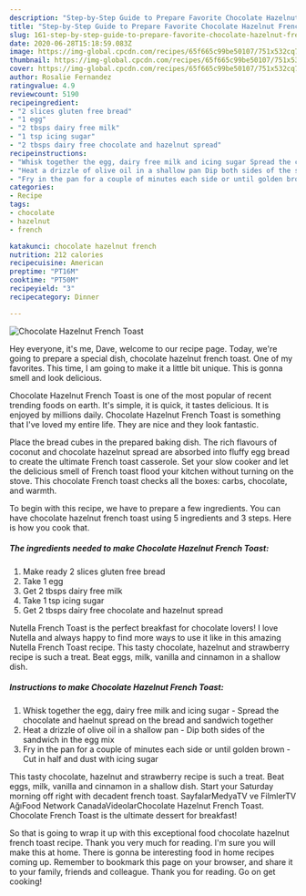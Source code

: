 ```yaml
---
description: "Step-by-Step Guide to Prepare Favorite Chocolate Hazelnut French Toast"
title: "Step-by-Step Guide to Prepare Favorite Chocolate Hazelnut French Toast"
slug: 161-step-by-step-guide-to-prepare-favorite-chocolate-hazelnut-french-toast
date: 2020-06-28T15:18:59.083Z
image: https://img-global.cpcdn.com/recipes/65f665c99be50107/751x532cq70/chocolate-hazelnut-french-toast-recipe-main-photo.jpg
thumbnail: https://img-global.cpcdn.com/recipes/65f665c99be50107/751x532cq70/chocolate-hazelnut-french-toast-recipe-main-photo.jpg
cover: https://img-global.cpcdn.com/recipes/65f665c99be50107/751x532cq70/chocolate-hazelnut-french-toast-recipe-main-photo.jpg
author: Rosalie Fernandez
ratingvalue: 4.9
reviewcount: 5190
recipeingredient:
- "2 slices gluten free bread"
- "1 egg"
- "2 tbsps dairy free milk"
- "1 tsp icing sugar"
- "2 tbsps dairy free chocolate and hazelnut spread"
recipeinstructions:
- "Whisk together the egg, dairy free milk and icing sugar Spread the chocolate and haelnut spread on the bread and sandwich together"
- "Heat a drizzle of olive oil in a shallow pan Dip both sides of the sandwich in the egg mix"
- "Fry in the pan for a couple of minutes each side or until golden brown Cut in half and dust with icing sugar"
categories:
- Recipe
tags:
- chocolate
- hazelnut
- french

katakunci: chocolate hazelnut french 
nutrition: 212 calories
recipecuisine: American
preptime: "PT16M"
cooktime: "PT50M"
recipeyield: "3"
recipecategory: Dinner

---
```



![Chocolate Hazelnut French Toast](https://img-global.cpcdn.com/recipes/65f665c99be50107/751x532cq70/chocolate-hazelnut-french-toast-recipe-main-photo.jpg)

Hey everyone, it's me, Dave, welcome to our recipe page. Today, we're going to prepare a special dish, chocolate hazelnut french toast. One of my favorites. This time, I am going to make it a little bit unique. This is gonna smell and look delicious.

Chocolate Hazelnut French Toast is one of the most popular of recent trending foods on earth. It's simple, it is quick, it tastes delicious. It is enjoyed by millions daily. Chocolate Hazelnut French Toast is something that I've loved my entire life. They are nice and they look fantastic.

Place the bread cubes in the prepared baking dish. The rich flavours of coconut and chocolate hazelnut spread are absorbed into fluffy egg bread to create the ultimate French toast casserole. Set your slow cooker and let the delicious smell of French toast flood your kitchen without turning on the stove. This chocolate French toast checks all the boxes: carbs, chocolate, and warmth.


To begin with this recipe, we have to prepare a few ingredients. You can have chocolate hazelnut french toast using 5 ingredients and 3 steps. Here is how you cook that.

<!--inarticleads1-->

##### The ingredients needed to make Chocolate Hazelnut French Toast:

1. Make ready 2 slices gluten free bread
1. Take 1 egg
1. Get 2 tbsps dairy free milk
1. Take 1 tsp icing sugar
1. Get 2 tbsps dairy free chocolate and hazelnut spread


Nutella French Toast is the perfect breakfast for chocolate lovers! I love Nutella and always happy to find more ways to use it like in this amazing Nutella French Toast recipe. This tasty chocolate, hazelnut and strawberry recipe is such a treat. Beat eggs, milk, vanilla and cinnamon in a shallow dish. 

<!--inarticleads2-->

##### Instructions to make Chocolate Hazelnut French Toast:

1. Whisk together the egg, dairy free milk and icing sugar - Spread the chocolate and haelnut spread on the bread and sandwich together
1. Heat a drizzle of olive oil in a shallow pan - Dip both sides of the sandwich in the egg mix
1. Fry in the pan for a couple of minutes each side or until golden brown - Cut in half and dust with icing sugar


This tasty chocolate, hazelnut and strawberry recipe is such a treat. Beat eggs, milk, vanilla and cinnamon in a shallow dish. Start your Saturday morning off right with decadent french toast. SayfalarMedyaTV ve FilmlerTV AğıFood Network CanadaVideolarChocolate Hazelnut French Toast. Chocolate French Toast is the ultimate dessert for breakfast! 

So that is going to wrap it up with this exceptional food chocolate hazelnut french toast recipe. Thank you very much for reading. I'm sure you will make this at home. There is gonna be interesting food in home recipes coming up. Remember to bookmark this page on your browser, and share it to your family, friends and colleague. Thank you for reading. Go on get cooking!
